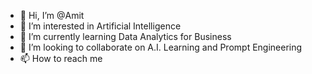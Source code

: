 - 👋 Hi, I’m @Amit
- 👀 I’m interested in Artificial Intelligence
- 🌱 I’m currently learning Data Analytics for Business
- 💞️ I’m looking to collaborate on A.I. Learning and Prompt Engineering
- 📫 How to reach me 

<!---
Amit-Jim/Amit-Jim is a ✨ special ✨ repository because its `README.md` (this file) appears on your GitHub profile.
You can click the Preview link to take a look at your changes.
--->
